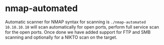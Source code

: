 # nmap-automated
Automatic scanner for NMAP
syntax for scanning is ```./nmap-automated 10.10.10.10```
will scan automatically for open ports, perform full service scan for the open ports.
Once done we have added support for FTP and SMB scanning and optionally for a NIKTO scan on the target.
